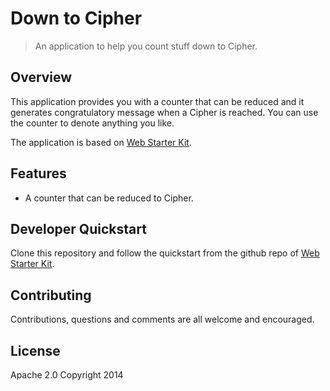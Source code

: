 # Down to Cipher

> An application to help you count stuff down to Cipher.


## Overview

This application provides you with a counter that can be reduced and it generates congratulatory message when a Cipher is reached. You can use the counter to denote anything you like.

The application is based on [Web Starter Kit](http://developers.google.com/web/starter-kit).

## Features

* A counter that can be reduced to Cipher.


## Developer Quickstart

Clone this repository and follow the quickstart from the github repo of [Web Starter Kit](http://developers.google.com/web/starter-kit).

## Contributing

Contributions, questions and comments are all welcome and encouraged.

## License

Apache 2.0
Copyright 2014
